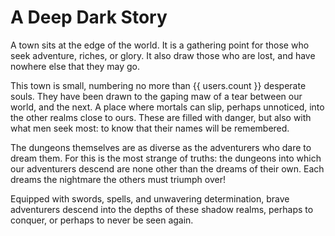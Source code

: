 # A Deep Dark Story

A town sits at the edge of the world. It is a gathering point for those who seek adventure, riches, or glory. It also draw those who are lost, and have nowhere else that they may go.

This town is small, numbering no more than {{ users.count }} desperate souls. They have been drawn to the gaping maw of a tear between our world, and the next. A place where mortals can slip, perhaps unnoticed, into the other realms close to ours. These are filled with danger, but also with what men seek most: to know that their names will be remembered.

The dungeons themselves are as diverse as the adventurers who dare to dream them. For this is the most strange of truths: the dungeons into which our adventurers descend are none other than the dreams of their own. Each dreams the nightmare the others must triumph over!

Equipped with swords, spells, and unwavering determination, brave adventurers descend into the depths of these shadow realms, perhaps to conquer, or perhaps to never be seen again.
